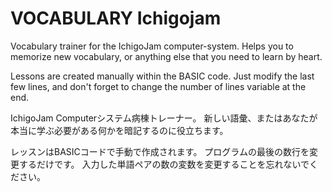 # VOCABULARY Ichigojam 

Vocabulary trainer for the IchigoJam computer-system.  Helps you to memorize 
new vocabulary, or anything else that you need to learn by heart.

Lessons are created manually within the BASIC code.  Just modify the last few 
lines, and don't forget to change the number of lines variable at the end.

IchigoJam Computerシステム病棟トレーナー。 
新しい語彙、またはあなたが本当に学ぶ必要がある何かを暗記するのに役立ちます。

レッスンはBASICコードで手動で作成されます。 プログラムの最後の数行を変更するだけです。
入力した単語ペアの数の変数を変更することを忘れないでください。
